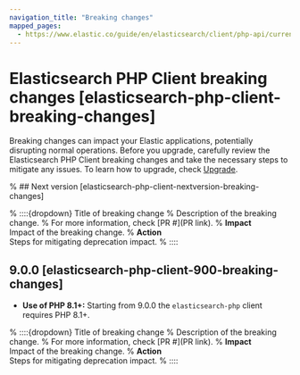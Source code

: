 ```yaml
---
navigation_title: "Breaking changes"
mapped_pages:
  - https://www.elastic.co/guide/en/elasticsearch/client/php-api/current/breaking_changes.html
---
```


# Elasticsearch PHP Client breaking changes [elasticsearch-php-client-breaking-changes]
Breaking changes can impact your Elastic applications, potentially disrupting normal operations. Before you upgrade, carefully review the Elasticsearch PHP Client breaking changes and take the necessary steps to mitigate any issues. To learn how to upgrade, check [Upgrade](docs-content://deploy-manage/upgrade.md).

% ## Next version [elasticsearch-php-client-nextversion-breaking-changes]

% ::::{dropdown} Title of breaking change
% Description of the breaking change.
% For more information, check [PR #](PR link).
% **Impact**<br> Impact of the breaking change.
% **Action**<br> Steps for mitigating deprecation impact.
% ::::

## 9.0.0 [elasticsearch-php-client-900-breaking-changes]

- **Use of PHP 8.1+:** Starting from 9.0.0 the `elasticsearch-php` client requires PHP 8.1+.

% ::::{dropdown} Title of breaking change
% Description of the breaking change.
% For more information, check [PR #](PR link).
% **Impact**<br> Impact of the breaking change.
% **Action**<br> Steps for mitigating deprecation impact.
% ::::